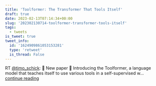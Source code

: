 ```yaml
---
title: 'Toolformer: The Transformer That Tools Itself'
draft: true
date: 2023-02-13T07:14:34+00:00
slug: '202302130714-toolformer-transformer-tools-itself'
tags:
  - tweets
is_tweet: true
tweet_info:
  id: '1624909861053153281'
  type: 'retweet'
  is_thread: False
---
```




RT [@timo_schick](https://x.com/timo_schick): 🎉 New paper 🎉 Introducing the Toolformer, a language model that teaches itself to use various tools in a self-supervised w… [continue reading](https://x.com/sytelus/status/1624909861053153281)
